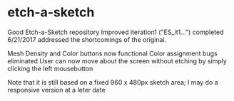 # etch-a-sketch
Good Etch-a-Sketch repository
Improved iteration1 ("ES_it1...") completed 6/21/2017 addressed the shortcomings of the original.

  Mesh Density and Color buttons now functional
  Color assignment bugs eliminated
  User can now move about the screen without etching by simply clicking the left mousebutton
  
Note that it is still based on a fixed 960 x 480px sketch area; I may do a responsive version at a leter date
